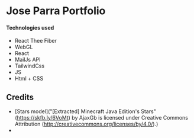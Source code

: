  # Jose Parra Portfolio

 #### Technologies used
 - React Thee Fiber
 - WebGL
 - React
 - MailJs API
 - TailwindCss
 - JS
 - Html + CSS

## Credits
- [Stars model]("[Extracted] Minecraft Java Edition's Stars" (https://skfb.ly/6VoMt) by AjaxGb is licensed under Creative Commons Attribution (http://creativecommons.org/licenses/by/4.0/).)
- 
